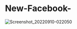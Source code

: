 # New-Facebook- 
![Screenshot_20220910-022050](https://user-images.githubusercontent.com/107363656/189463320-64e75201-c26f-41b5-aef7-22085857673a.png)
